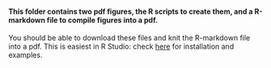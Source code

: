 #### This folder contains two pdf figures, the R scripts to create them, and a R-markdown file to compile figures into a pdf.

You should be able to download these files and knit the R-markdown file into a pdf. This is easiest in R Studio: check [here](https://rmarkdown.rstudio.com/) for installation and examples.